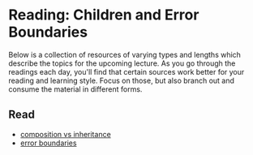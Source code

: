 # Reading: Children and Error Boundaries

Below is a collection of resources of varying types and lengths which describe the topics for the upcoming lecture.  As you go through the readings each day, you'll find that certain sources work better for your reading and learning style. Focus on those, but also branch out and consume the material in different forms.

## Read

* [composition vs inheritance](https://reactjs.org/docs/composition-vs-inheritance.html)
* [error boundaries](https://reactjs.org/docs/error-boundaries.html)
